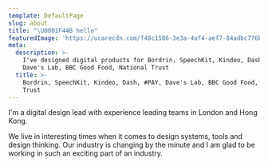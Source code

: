 ```yaml
---
template: DefaultPage
slug: about
title: "\U0001F44B hello"
featuredImage: 'https://ucarecdn.com/f48c1586-3e3a-4af4-aef7-84adbc776b52/'
meta:
  description: >-
    I've designed digital products for Bordrin, SpeechKit, Kindeo, Dash, #PAY,
    Dave's Lab, BBC Good Food, National Trust
  title: >-
    Bordrin, SpeechKit, Kindeo, Dash, #PAY, Dave's Lab, BBC Good Food, National
    Trust
---
```

I'm a digital design lead with experience leading teams in London and Hong Kong.

We live in interesting times when it comes to design systems, tools and design thinking. Our industry is changing by the minute and I am glad to be working in such an exciting part of an industry.
